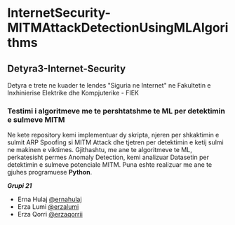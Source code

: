 # InternetSecurity-MITMAttackDetectionUsingMLAlgorithms
## Detyra3-Internet-Security
Detyra e trete ne kuader te lendes "Siguria ne Internet" ne Fakultetin e Inxhinierise Elektrike dhe Kompjuterike - FIEK

### Testimi i algoritmeve me te pershtatshme te ML per detektimin e sulmeve MITM

Ne kete repository kemi implementuar dy skripta, njeren per shkaktimin e sulmit ARP Spoofing si MITM Attack dhe tjetren per detektimin e ketij sulmi ne makinen e viktimes. Gjithashtu, me ane te algoritmeve te ML, perkatesisht permes Anomaly Detection, kemi analizuar Datasetin per detektimin e sulmeve potenciale MITM. Puna eshte realizuar me ane te gjuhes programuese **Python**.

***Grupi 21***

<ul>
  <li>Erna Hulaj <a href="https://www.github.com/ernahulaj">@ernahulaj</a></li>
  <li>Erza Lumi <a href="https://www.github.com/erzalumi">@erzalumi</a></li>
  <li>Erza Qorri <a href="https://www.github.com/erzaqorrii">@erzaqorrii</a></li>
</ul>
